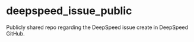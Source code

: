 # deepspeed_issue_public
Publicly shared repo regarding the DeepSpeed issue create in DeepSpeed GitHub.
